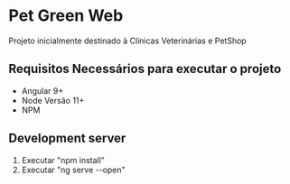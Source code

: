 # Pet Green Web

Projeto inicialmente destinado à Clínicas Veterinárias e PetShop

## Requisitos Necessários para executar o projeto
- Angular 9+
- Node Versão 11+
- NPM

## Development server

1. Executar "npm install"
2. Executar "ng serve --open"
